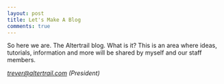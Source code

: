 ```yaml
---
layout: post
title: Let's Make A Blog
comments: true
---
```


So here we are. The Altertrail blog. What is it? This is an area where ideas, tutorials, information and more will be shared by myself and our staff members.

*trever@altertrail.com (President)*
